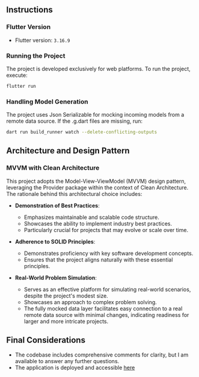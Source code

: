 ## Instructions

### Flutter Version

- Flutter version: `3.16.9`

### Running the Project

The project is developed exclusively for web platforms. To run the project, execute:

```bash
flutter run

```

### Handling Model Generation

The project uses Json Serializable for mocking incoming models from a remote data source. If the .g.dart files are missing, run:

```bash
dart run build_runner watch --delete-conflicting-outputs

```

## Architecture and Design Pattern

### MVVM with Clean Architecture

This project adopts the Model-View-ViewModel (MVVM) design pattern, leveraging the Provider package within the context of Clean Architecture. The rationale behind this architectural choice includes:

- **Demonstration of Best Practices**:

  - Emphasizes maintainable and scalable code structure.
  - Showcases the ability to implement industry best practices.
  - Particularly crucial for projects that may evolve or scale over time.

- **Adherence to SOLID Principles**:

  - Demonstrates proficiency with key software development concepts.
  - Ensures that the project aligns naturally with these essential principles.

- **Real-World Problem Simulation**:
  - Serves as an effective platform for simulating real-world scenarios, despite the project's modest size.
  - Showcases an approach to complex problem solving.
  - The fully mocked data layer facilitates easy connection to a real remote data source with minimal changes, indicating readiness for larger and more intricate projects.

## Final Considerations

- The codebase includes comprehensive comments for clarity, but I am available to answer any further questions.
- The application is deployed and accessible [here](https://linkhere.com)
